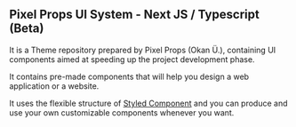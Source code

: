 ## Pixel Props UI System - Next JS / Typescript (Beta)

It is a Theme repository prepared by Pixel Props (Okan Ü.), containing UI components aimed at speeding up the project development phase.

It contains pre-made components that will help you design a web application or a website.

It uses the flexible structure of [Styled Component](https://styled-components.com/) and you can produce and use your own customizable components whenever you want.
